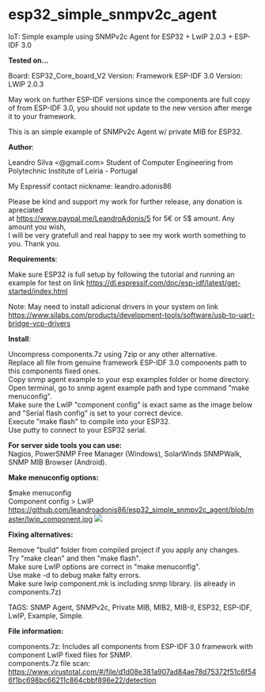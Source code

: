 # esp32_simple_snmpv2c_agent
IoT: Simple example using SNMPv2c Agent for ESP32 + LwIP 2.0.3 + ESP-IDF 3.0

<b>Tested on...</b>

Board: ESP32_Core_board_V2
Version: Framework ESP-IDF 3.0
Version: LWIP 2.0.3

May work on further ESP-IDF versions since the components are full copy of from ESP-IDF 3.0, you should not update to the new version after merge it to your framework.

This is an simple example of SNMPv2c Agent w/ private MIB for ESP32.

<b>Author</b>: 

Leandro Silva <@gmail.com>
Student of Computer Engineering from Polytechnic Institute of Leiria - Portugal

My Espressif contact nickname: leandro.adonis86

Please be kind and support my work for further release, any donation is apreciated<br>
at https://www.paypal.me/LeandroAdonis/5 for 5€ or 5$ amount. Any amount you wish,<br>
I will be very gratefull and real happy to see my work worth something to you. Thank you.

<b>Requirements</b>:

Make sure ESP32 is full setup by following the tutorial and running an example for test on link https://dl.espressif.com/doc/esp-idf/latest/get-started/index.html

Note: May need to install adicional drivers in your system on link https://www.silabs.com/products/development-tools/software/usb-to-uart-bridge-vcp-drivers

<b>Install</b>:

Uncompress components.7z using 7zip or any other alternative.<br>
Replace all file from genuine framework ESP-IDF 3.0 components path to this components fixed ones.<br>
Copy snmp agent example to your esp examples folder or home directory.<br>
Open terminal, go to snmp agent example path and type command "make menuconfig".<br>
Make sure the LwIP "component config" is exact same as the image below and "Serial flash config" is set to your correct device.<br>
Execute "make flash" to compile into your ESP32.<br>
Use putty to connect to your ESP32 serial.

<b>For server side tools you can use:</b><br>
Nagios, PowerSNMP Free Manager (Windows), SolarWinds SNMPWalk, SNMP MIB Browser (Android).

<b>Make menuconfig options:</b>

$make menuconfig<br>
Component config > LwIP <br>
https://github.com/leandroadonis86/esp32_simple_snmpv2c_agent/blob/master/lwip_component.jpg
<img src="https://raw.githubusercontent.com/leandroadonis86/esp32_simple_snmpv2c_agent/master/lwip_component.jpg">


<b>Fixing alternatives:</b>

Remove "build" folder from compiled project if you apply any changes.<br>
Try "make clean" and then "make flash".<br>
Make sure LwIP options are correct in "make menuconfig".<br>
Use make -d to debug make falty errors.<br>
Make sure lwip component.mk is including snmp library. (is already in components.7z)

TAGS: SNMP Agent, SNMPv2c, Private MIB, MIB2, MIB-II, ESP32, ESP-IDF, LwIP, Example, Simple.

<b>File information:</b>

components.7z: Includes all components from ESP-IDF 3.0 framework with component LwIP fixed files for SNMP.<br>
components.7z file scan:
https://www.virustotal.com/#/file/d1d08e381a907ad84ae78d75372f51c6f546f1bc698bc66211c864cbbf898e22/detection



